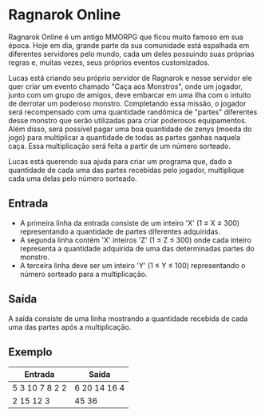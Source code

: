 # Ragnarok Online

Ragnarok Online é um antigo MMORPG que ficou muito famoso em sua época. Hoje em dia, grande parte da sua comunidade está espalhada em diferentes servidores pelo mundo, cada um deles possuindo suas próprias regras e, muitas vezes, seus próprios eventos customizados.

Lucas está criando seu próprio servidor de Ragnarok e nesse servidor ele quer criar um evento chamado "Caça aos Monstros", onde um jogador, junto com um grupo de amigos, deve embarcar em uma ilha com o intuito de derrotar um poderoso monstro. Completando essa missão, o jogador será recompensado com uma quantidade randômica de "partes" diferentes desse monstro que serão utilizadas para criar poderosos equipamentos. Além disso, será possível pagar uma boa quantidade de zenys (moeda do jogo) para multiplicar a quantidade de todas as partes ganhas naquela caça. Essa multiplicação será feita a partir de um número sorteado.

Lucas está querendo sua ajuda para criar um programa que, dado a quantidade de cada uma das partes recebidas pelo jogador, multiplique cada uma delas pelo número sorteado.

## Entrada

- A primeira linha da entrada consiste de um inteiro 'X' (1 ≤ X ≤ 300) representando a quantidade de partes diferentes adquiridas.
- A segunda linha contém 'X' inteiros 'Z' (1 ≤ Z ≤ 300) onde cada inteiro representa a quantidade adquirida de uma das determinadas partes do monstro.
- A terceira linha deve ser um inteiro 'Y' (1 ≤ Y ≤ 100) representando o número sorteado para a multiplicação.

## Saída

A saída consiste de uma linha mostrando a quantidade recebida de cada uma das partes após a multiplicação.

## Exemplo

| Entrada        | Saída        |
| -------------- | ------------ |
| 5 3 10 7 8 2 2 | 6 20 14 16 4 |
| 2 15 12 3      | 45 36        |
